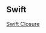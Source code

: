 ## Swift

[Swift Closure](https://stackoverflow.com/questions/36144322/what-does-0-and-1-mean-in-swift-closures/36144362#36144362)
